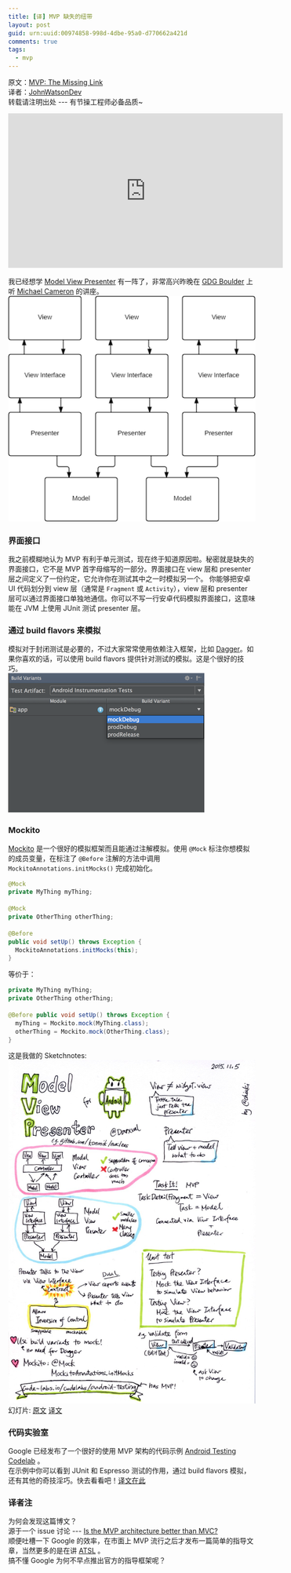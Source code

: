 ```yaml
---
title: [译] MVP 缺失的纽带
layout: post
guid: urn:uuid:00974858-998d-4dbe-95a0-d770662a421d
comments: true
tags:
  - mvp
---
```


原文：[MVP: The Missing Link](http://blog.sqisland.com/2015/11/mvp-missing-link.html)  
译者：[JohnWatsonDev](http://www.johnwatsondev.com)  
转载请注明出处 --- 有节操工程师必备品质~

<div class="video-container"> <iframe width="560" height="315" src="https://www.youtube.com/embed/AoqL1PN8hCk" frameborder="0" allowfullscreen> </iframe> </div>

我已经想学 [Model View Presenter](https://en.wikipedia.org/wiki/Model%E2%80%93view%E2%80%93presenter) 有一阵了，非常高兴昨晚在 [GDG Boulder](http://www.meetup.com/Google-Developer-Group-Boulder/events/226164202/) 上听 [Michael Cameron](https://twitter.com/darxval) 的讲座。  
![mvp with View Interface](/media/files/2015/11/15/missing_link_MVP.png)

### 界面接口
我之前模糊地认为 MVP 有利于单元测试，现在终于知道原因啦。秘密就是缺失的界面接口，它不是 MVP 首字母缩写的一部分。界面接口在 view 层和 presenter 层之间定义了一份约定，它允许你在测试其中之一时模拟另一个。
你能够把安卓 UI 代码划分到 view 层（通常是 `Fragment` 或 `Activity`），view 层和 presenter 层可以通过界面接口单独地通信。你可以不写一行安卓代码模拟界面接口，这意味能在 JVM 上使用 JUnit 测试 presenter 层。

### 通过 build flavors 来模拟
模拟对于封闭测试是必要的，不过大家常常使用依赖注入框架，比如 [Dagger](http://google.github.io/dagger)。如果你喜欢的话，可以使用 build flavors 提供针对测试的模拟。这是个很好的技巧。  
![mock via build flavors](/media/files/2015/11/15/missing_link_mock.png)

### Mockito
[Mockito](http://mockito.org/) 是一个很好的模拟框架而且能通过注解模拟。使用 `@Mock` 标注你想模拟的成员变量，在标注了 `@Before` 注解的方法中调用 `MockitoAnnotations.initMocks()` 完成初始化。

```java
@Mock
private MyThing myThing;

@Mock
private OtherThing otherThing;

@Before
public void setUp() throws Exception {
  MockitoAnnotations.initMocks(this);
}
```
等价于：

```java
private MyThing myThing;
private OtherThing otherThing;

@Before public void setUp() throws Exception {
  myThing = Mockito.mock(MyThing.class);
  otherThing = Mockito.mock(OtherThing.class);
}
```
这是我做的 Sketchnotes:  
![sketch_notes](/media/files/2015/11/15/sketch_notes.jpg)  
幻灯片: [原文](http://www.slideshare.net/DarxVal/model-view-presenter-presentation) [译文]()

### 代码实验室
Google 已经发布了一个很好的使用 MVP 架构的代码示例 [Android Testing Codelab](http://www.code-labs.io/codelabs/android-testing/) 。  
在示例中你可以看到 JUnit 和 Espresso 测试的作用，通过 build flavors 模拟，还有其他的奇技淫巧。快去看看吧！[译文在此]()

### 译者注
为何会发现这篇博文？  
源于一个 issue 讨论 --- [Is the MVP architecture better than MVC?](https://github.com/futurice/android-best-practices/issues/83)  
顺便吐槽一下 Google 的效率，在市面上 MVP 流行之后才发布一篇简单的指导文章，当然更多的是在讲 [ATSL](http://google.github.io/android-testing-support-library/) 。  
搞不懂 Google 为何不早点推出官方的指导框架呢？
